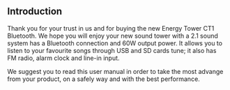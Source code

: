 ## Introduction

Thank you for your trust in us and for buying the new Energy Tower CT1 Bluetooth.  We hope you will enjoy your new sound tower with a 2.1 sound system has a Bluetooth connection and 60W output power. It allows you to listen to your favourite songs through USB and SD cards tune; it also has FM radio, alarm clock and line-in input.

We suggest you to read this user manual in order to take the most advange from your product, on a safely way and with the best performance.


